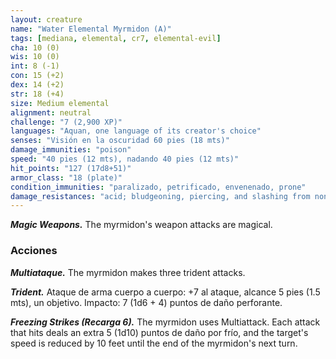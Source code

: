 ```yaml
---
layout: creature
name: "Water Elemental Myrmidon (A)"
tags: [mediana, elemental, cr7, elemental-evil]
cha: 10 (0)
wis: 10 (0)
int: 8 (-1)
con: 15 (+2)
dex: 14 (+2)
str: 18 (+4)
size: Medium elemental
alignment: neutral
challenge: "7 (2,900 XP)"
languages: "Aquan, one language of its creator's choice"
senses: "Visión en la oscuridad 60 pies (18 mts)"
damage_immunities: "poison"
speed: "40 pies (12 mts), nadando 40 pies (12 mts)"
hit_points: "127 (17d8+51)"
armor_class: "18 (plate)"
condition_immunities: "paralizado, petrificado, envenenado, prone"
damage_resistances: "acid; bludgeoning, piercing, and slashing from nonmagical weapons"
---
```


***Magic Weapons.*** The myrmidon's weapon attacks are magical.

### Acciones

***Multiataque.*** The myrmidon makes three trident attacks.

***Trident.*** Ataque de arma cuerpo a cuerpo: +7 al ataque, alcance 5 pies (1.5 mts), un objetivo. Impacto: 7 (1d6 + 4) puntos de daño perforante.

***Freezing Strikes (Recarga 6).*** The myrmidon uses Multiattack. Each attack that hits deals an extra 5 (1d10) puntos de daño por frío, and the target's speed is reduced by 10 feet until the end of the myrmidon's next turn.
